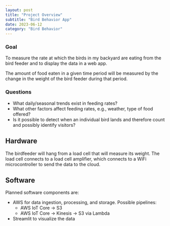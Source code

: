 ```yaml
---
layout: post
title: "Project Overview"
subtitle: "Bird Behavior App"
date: 2023-06-12
category: "Bird Behavior"
---
```


### Goal
To measure the rate at which the birds in my backyard are eating from the bird feeder and to display the data in a web app. 

The amount of food eaten in a given time period will be measured by the change in the weight of the bird feeder during that period. 

### Questions

* What daily/seasonal trends exist in feeding rates?
* What other factors affect feeding rates, e.g., weather, type of food offered?
* Is it possible to detect when an individual bird lands and therefore count and possibly identify visitors?

## Hardware

The birdfeeder will hang from a load cell that will measure its weight. The load cell connects to a load cell amplifier, which connects to a WiFi microcontroller to send the data to the cloud.

## Software

Planned software components are:
* AWS for data ingestion, processing, and storage. Possible pipelines:
  * AWS IoT Core &rarr; S3
  * AWS IoT Core  &rarr; Kinesis  &rarr; S3 via Lambda
* Streamlit to visualize the data
